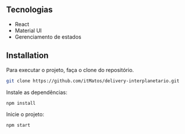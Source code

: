 ## Tecnologias

- React
- Material UI
- Gerenciamento de estados

## Installation

Para executar o projeto, faça o clone do repositório.

```sh
git clone https://github.com/itMatos/delivery-interplanetario.git
```

Instale as dependências:

```sh
npm install
```

Inicie o projeto:

```sh
npm start
```
